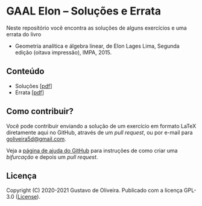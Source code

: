 # GAAL Elon – Soluções e Errata

Neste repositório você encontra as soluções de alguns exercícios e uma errata do livro

* Geometria analítica e álgebra linear, de Elon Lages Lima, Segunda edição (oitava impressão), IMPA, 2015.

## Conteúdo

* Soluções [[pdf](soluções-gaal-elon.pdf)]
* Errata [[pdf](errata-gaal-elon.pdf)]

## Como contribuir?

Você pode contribuir enviando a solução de um exercício em formato LaTeX diretamente aqui no GitHub, através de um _pull request_, ou por e-mail para goliveira5d@gmail.com.

Veja a [página de ajuda do GitHub][1] para instruções de como criar uma _bifurcação_ e depois um _pull request_.

## Licença

Copyright (C) 2020-2021 Gustavo de Oliveira.
Publicado com a licença GPL-3.0 ([License][2]).

[1]: https://help.github.com/pt/github/collaborating-with-issues-and-pull-requests
[2]: LICENSE.txt
